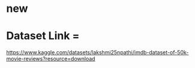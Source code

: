 # new
# Dataset Link =
https://www.kaggle.com/datasets/lakshmi25npathi/imdb-dataset-of-50k-movie-reviews?resource=download

